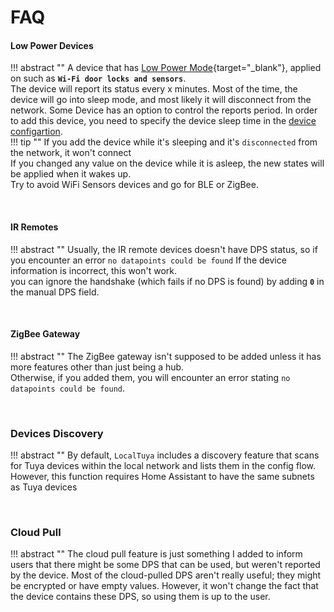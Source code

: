 # FAQ

#### Low Power Devices
!!! abstract ""
    A device that has [Low Power Mode](https://developer.tuya.com/en/docs/iot-device-dev/Low_consumption_Wi_Fi?id=Kay3gha1um42e){target="_blank"}, applied on such as __`Wi-Fi door locks and sensors`__. <br>
    The device will report its status every x minutes. Most of the time, the device will go into sleep mode, and most likely it will disconnect from the network.
    Some Device has an option to control the reports period.
    In order to add this device, you need to specify the device sleep time in the [device configartion](../usage/configure_add_device.md). <br>
    !!! tip ""
        If you add the device while it's sleeping and it's `disconnected` from the network, it won't connect <br>
        If you changed any value on the device while it is asleep, the new states will be applied when it wakes up. <br>
        Try to avoid WiFi Sensors devices and go for BLE or ZigBee.

<br>

#### IR Remotes
!!! abstract ""
    Usually, the IR remote devices doesn't have DPS status, so if you encounter an error `no datapoints could be found` If the device information is incorrect, this won't work. <br>
    you can ignore the handshake (which fails if no DPS is found) by adding __`0`__ in the manual DPS field.

<br>

#### ZigBee Gateway
!!! abstract ""
    The ZigBee gateway isn't supposed to be added unless it has more features other than just being a hub. <br>
    Otherwise, if you added them, you will encounter an error stating `no datapoints could be found`.

<br>

### Devices Discovery
!!! abstract ""
    By default, `LocalTuya` includes a discovery feature that scans for Tuya devices within the local network and lists them in the config flow. 
    However, this function requires Home Assistant to have the same subnets as Tuya devices

<br>

### Cloud Pull
!!! abstract ""
    The cloud pull feature is just something I added to inform users that there might be some DPS that can be used, but weren't reported by the device. 
    Most of the cloud-pulled DPS aren't really useful; they might be encrypted or have empty values. 
    However, it won't change the fact that the device contains these DPS, so using them is up to the user.

<!-- ### Scenes Controllers
!!! abstract ""
    If you want to control Home Assistant automations from scene control devices, such as `remotes or switches`, you should consider adding them and relying on [events](/ha_events/) -->

